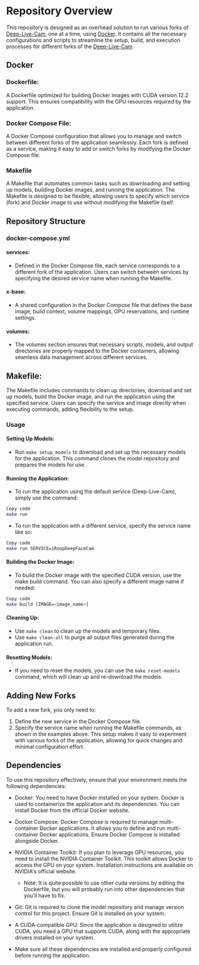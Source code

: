 # Repository Overview
This repository is designed as an overhead solution to run various forks of [Deep-Live-Cam](https://github.com/hacksider/Deep-Live-Cam), one at a time, using [Docker](https://www.docker.com/products/docker-hub/). It contains all the necessary configurations and scripts to streamline the setup, build, and execution processes for different forks of the [Deep-Live-Cam](https://github.com/hacksider/Deep-Live-Cam). 
## Docker
### Dockerfile: 
A Dockerfile optimized for building Docker images with CUDA version 12.2 support. This ensures compatibility with the GPU resources required by the application.

### Docker Compose File: 
A Docker Compose configuration that allows you to manage and switch between different forks of the application seamlessly. Each fork is defined as a service, making it easy to add or switch forks by modifying the Docker Compose file.

### Makefile
A Makefile that automates common tasks such as downloading and setting up models, building Docker images, and running the application. The Makefile is designed to be flexible, allowing users to specify which service (fork) and Docker image to use without modifying the Makefile itself.

## Repository Structure
### docker-compose.yml
#### services: 
- Defined in the Docker Compose file, each service corresponds to a different fork of the application. Users can switch between services by specifying the desired service name when running the Makefile.

#### x-base: 
- A shared configuration in the Docker Compose file that defines the base image, build context, volume mappings, GPU reservations, and runtime settings.

#### volumes: 
- The volumes section ensures that necessary scripts, models, and output directories are properly mapped to the Docker containers, allowing seamless data management across different services.

## Makefile: 
The Makefile includes commands to clean up directories, download and set up models, build the Docker image, and run the application using the specified service. Users can specify the service and image directly when executing commands, adding flexibility to the setup.

### Usage
#### Setting Up Models:

- Run `make setup_models` to download and set up the necessary models for the application. This command clones the model repository and prepares the models for use.
#### Running the Application:

- To run the application using the default service (Deep-Live-Cam), simply use the command:
```bash
Copy code
make run
```
- To run the application with a different service, specify the service name like so:
```bash
Copy code
make run SERVICE=iRoopDeepFaceCam
```
#### Building the Docker Image:

- To build the Docker image with the specified CUDA version, use the make build command. You can also specify a different image name if needed:
```bash
Copy code
make build [IMAGE=<image_name>]
```
#### Cleaning Up:
- Use `make clean` to clean up the models and temporary files.
- Use `make clean-all` to purge all output files generated during the application run.
#### Resetting Models:
- If you need to reset the models, you can use the `make reset-models` command, which will clean up and re-download the models.
## Adding New Forks
To add a new fork, you only need to:
1. Define the new service in the Docker Compose file.
2. Specify the service name when running the Makefile commands, as shown in the examples above.
This setup makes it easy to experiment with various forks of the application, allowing for quick changes and minimal configuration effort.

## Dependencies

To use this repository effectively, ensure that your environment meets the following dependencies:

- Docker: You need to have Docker installed on your system. Docker is used to containerize the application and its dependencies. You can install Docker from the official Docker website.

- Docker Compose: Docker Compose is required to manage multi-container Docker applications. It allows you to define and run multi-container Docker applications. Ensure Docker Compose is installed alongside Docker.

- NVIDIA Container Toolkit: If you plan to leverage GPU resources, you need to install the NVIDIA Container Toolkit. This toolkit allows Docker to access the GPU on your system. Installation instructions are available on NVIDIA's official website.
    - Note: It is quite possible to use other cuda versions by editing the Dockerfile, but you will probably run into other dependencies that you'll have to fix.

- Git: Git is required to clone the model repository and manage version control for this project. Ensure Git is installed on your system.

- A CUDA-compatible GPU: Since the application is designed to utilize CUDA, you need a GPU that supports CUDA, along with the appropriate drivers installed on your system.

- Make sure all these dependencies are installed and properly configured before running the application.
